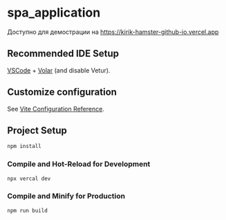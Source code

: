 # spa_application

Доступно для демострации на https://kirik-hamster-github-io.vercel.app

## Recommended IDE Setup

[VSCode](https://code.visualstudio.com/) + [Volar](https://marketplace.visualstudio.com/items?itemName=Vue.volar) (and disable Vetur).

## Customize configuration

See [Vite Configuration Reference](https://vite.dev/config/).

## Project Setup

```sh
npm install
```

### Compile and Hot-Reload for Development

```sh
npx vercal dev
```

### Compile and Minify for Production

```sh
npm run build
```
